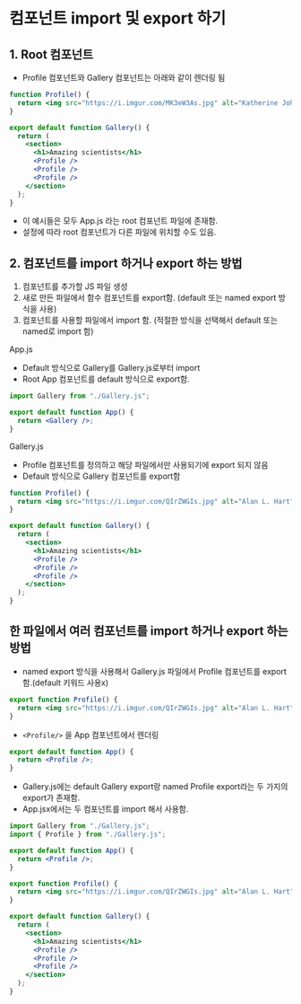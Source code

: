 # 컴포넌트 import 및 export 하기

## 1. Root 컴포넌트

- Profile 컴포넌트와 Gallery 컴포넌트는 아래와 같이 렌더링 됨

```jsx
function Profile() {
  return <img src="https://i.imgur.com/MK3eW3As.jpg" alt="Katherine Johnson" />;
}

export default function Gallery() {
  return (
    <section>
      <h1>Amazing scientists</h1>
      <Profile />
      <Profile />
      <Profile />
    </section>
  );
}
```

- 이 예시들은 모두 App.js 라는 root 컴포넌트 파일에 존재함.
- 설정에 따라 root 컴포넌트가 다른 파일에 위치할 수도 있음.

## 2. 컴포넌트를 import 하거나 export 하는 방법

1. 컴포넌트를 추가할 JS 파일 생성
2. 새로 만든 파일에서 함수 컴포넌트를 export함.
   (default 또는 named export 방식을 사용)
3. 컴포넌트를 사용할 파일에서 import 함.
   (적절한 방식을 선택해서 default 또는 named로 import 함)

App.js

- Default 방식으로 Gallery를 Gallery.js로부터 import
- Root App 컴포넌트를 default 방식으로 export함.

```jsx
import Gallery from "./Gallery.js";

export default function App() {
  return <Gallery />;
}
```

Gallery.js

- Profile 컴포넌트를 정의하고 해당 파일에서만 사용되기에 export 되지 않음
- Default 방식으로 Gallery 컴포넌트를 export함

```jsx
function Profile() {
  return <img src="https://i.imgur.com/QIrZWGIs.jpg" alt="Alan L. Hart" />;
}

export default function Gallery() {
  return (
    <section>
      <h1>Amazing scientists</h1>
      <Profile />
      <Profile />
      <Profile />
    </section>
  );
}
```

## 한 파일에서 여러 컴포넌트를 import 하거나 export 하는 방법

- named export 방식을 사용해서 Gallery.js 파일에서 Profile 컴포넌트를 export함.(default 키워드 사용x)

```jsx
export function Profile() {
  return <img src="https://i.imgur.com/QIrZWGIs.jpg" alt="Alan L. Hart" />;
}
```

- `<Profile/>` 을 App 컴포넌트에서 렌더링

```jsx
export default function App() {
  return <Profile />;
}
```

- Gallery.js에는 default Gallery export랑 named Profile export라는 두 가지의 export가 존재함.
- App.jsx에서는 두 컴포넌트를 import 해서 사용함.

```jsx
import Gallery from "./Gallery.js";
import { Profile } from "./Gallery.js";

export default function App() {
  return <Profile />;
}
```

```jsx
export function Profile() {
  return <img src="https://i.imgur.com/QIrZWGIs.jpg" alt="Alan L. Hart" />;
}

export default function Gallery() {
  return (
    <section>
      <h1>Amazing scientists</h1>
      <Profile />
      <Profile />
      <Profile />
    </section>
  );
}
```
